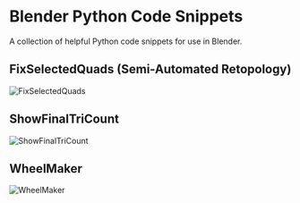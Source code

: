 # Blender Python Code Snippets
A collection of helpful Python code snippets for use in Blender.

## FixSelectedQuads (Semi-Automated Retopology)
![FixSelectedQuads](https://github.com/Bade99/blender-python-snippets/assets/31745377/f35254d7-f3ac-46b6-b567-61d57efcaf24)


## ShowFinalTriCount
![ShowFinalTriCount](https://github.com/Bade99/blender-python-snippets/assets/31745377/87e12024-664c-426a-bdcc-19949be38018)


## WheelMaker
![WheelMaker](https://github.com/Bade99/blender-python-snippets/assets/31745377/9a30546b-bd04-4c0a-984b-26d9c9f4c238)
